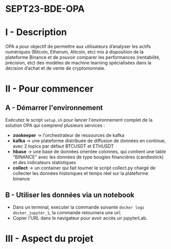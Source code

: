 # SEPT23-BDE-OPA

# I - Description
OPA a pour objectif de permettre aux utilisateurs d’analyser les actifs numériques (Bitcoin, Etherum, Altcoin, etc)  mis à disposition de la plateforme Binance et de pouvoir comparer les performances (rentabilité, précision, etc) des modèles de machine learning spécialisées dans la décision d’achat et de vente de cryptomonnaie.


# II - Pour commencer
## A - Démarrer  l'environnement
Exécutez le  script  `setup.sh` pour lancer l'environnement complet de la solution OPA qui comprend plusieurs services :
- **zookeeper** -> l'orchestrateur de ressources de kafka
- **kafka** -> une plateforme distribuée de diffusion de données en continue, avec 2 topics par défaut BTCUSDT et ETHUSDT
- **hbase** -> une base de données orientée colonnes, qui contient une table "BINANCE" avec les données de type bougies financières (candlestick) et des indicateurs statistiques
- **collect** -> un container qui fait tourner le script collect.py chargé de collecter les données historiques et temps réel sur la plateforme binance
## B - Utiliser les données via un notebook
- Dans un terminal, executer la commande suivante `docker logs docker_jupyter_1`,  la  commande  retournera  une url; 
- Copier l'URL dans le navigateur pour avoir accès un jupyterLab.
# III - Aspect du projet